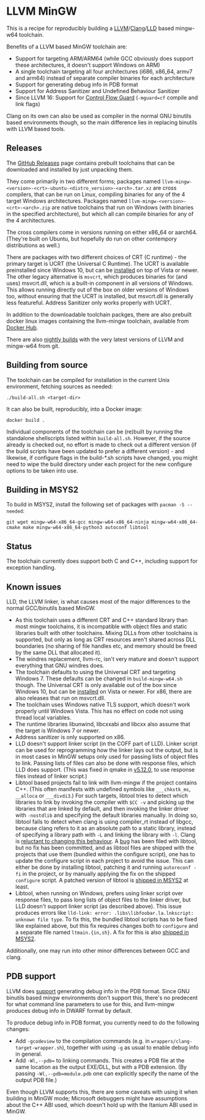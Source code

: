 LLVM MinGW
==========

This is a recipe for reproducibly building a
[LLVM](https://llvm.org)/[Clang](https://clang.llvm.org/)/[LLD](https://lld.llvm.org/)
based mingw-w64 toolchain.

Benefits of a LLVM based MinGW toolchain are:
- Support for targeting ARM/ARM64 (while GCC obviously does support
  these architectures, it doesn't support Windows on ARM)
- A single toolchain targeting all four architectures (i686, x86_64,
  armv7 and arm64) instead of separate compiler binaries for each
  architecture
- Support for generating debug info in PDB format
- Support for Address Sanitizer and Undefined Behaviour Sanitizer
- Since LLVM 16: Support for [Control Flow Guard](https://github.com/mstorsjo/llvm-mingw/issues/301)
  (`-mguard=cf` compile and link flags)

Clang on its own can also be used as compiler in the normal GNU binutils
based environments though, so the main difference lies in replacing
binutils with LLVM based tools.

Releases
--------

The [GitHub Releases](https://github.com/mstorsjo/llvm-mingw/releases)
page contains prebuilt toolchains that can be downloaded and installed
by just unpacking them.

They come primarily in two different forms; packages named
`llvm-mingw-<version>-<crt>-ubuntu-<distro_version>-<arch>.tar.xz`
are cross compilers, that can be run on Linux, compiling binaries
for any of the 4 target Windows architectures. Packages named
`llvm-mingw-<version>-<crt>-<arch>.zip` are native toolchains that
run on Windows (with binaries in the specified architecture), but
which all can compile binaries for any of the 4 architectures.

The cross compilers come in versions running on either x86_64 or
aarch64. (They're built on Ubuntu, but hopefully do run on other
contempory distributions as well.)

There are packages with two different choices of CRT (C runtime) - the
primary target is UCRT (the Universal C Runtime). The UCRT
is available preinstalled since Windows 10, but can be
[installed](https://www.microsoft.com/en-us/download/details.aspx?id=50410)
on top of Vista or newer. The other legacy alternative is `msvcrt`,
which produces binaries for (and uses) msvcrt.dll, which is a
built-in component in all versions of Windows. This allows running
directly out of the box on older versions of Windows too, without
ensuring that the UCRT is installed, but msvcrt.dll is generally
less featureful. Address Sanitizer only works properly with UCRT.

In addition to the downloadable toolchain packges, there are also
prebuilt docker linux images containing the llvm-mingw toolchain,
available from [Docker Hub](https://hub.docker.com/r/mstorsjo/llvm-mingw/).

There are also [nightly builds](https://github.com/mstorsjo/llvm-mingw/releases/tag/nightly)
with the very latest versions of LLVM and mingw-w64 from git.

Building from source
--------------------

The toolchain can be compiled for installation in the current Unix
environment, fetching sources as needed:

    ./build-all.sh <target-dir>

It can also be built, reproducibly, into a Docker image:

    docker build .

Individual components of the toolchain can be (re)built by running
the standalone shellscripts listed within `build-all.sh`. However, if
the source already is checked out, no effort is made to check out a
different version (if the build scripts have been updated to prefer
a different version) - and likewise, if configure flags in the build-\*.sh
scripts have changed, you might need to wipe the build directory under
each project for the new configure options to be taken into use.


Building in MSYS2
-----------------

To build in MSYS2, install the following set of packages with `pacman -S --needed`:

    git wget mingw-w64-x86_64-gcc mingw-w64-x86_64-ninja mingw-w64-x86_64-cmake make mingw-w64-x86_64-python3 autoconf libtool


Status
------

The toolchain currently does support both C and C++, including support
for exception handling.


Known issues
------------

LLD, the LLVM linker, is what causes most of the major differences to the
normal GCC/binutils based MinGW.

- As this toolchain uses a different CRT and C++ standard library than
  most mingw toolchains, it is incompatible with object files and
  static libraries built with other toolchains. Mixing DLLs from other
  toolchains is supported, but only as long as CRT resources aren't
  shared across DLL boundaries (no sharing of file handles etc, and memory
  should be freed by the same DLL that allocated it).
- The windres replacement, llvm-rc, isn't very mature and doesn't support
  everything that GNU windres does.
- The toolchain defaults to using the Universal CRT and targeting Windows 7.
  These defaults can be changed in `build-mingw-w64.sh` though. The Universal
  CRT is only available out of the box since Windows 10, but can be
  [installed](https://www.microsoft.com/en-us/download/details.aspx?id=50410)
  on Vista or newer. For x86, there are also releases that run on
  msvcrt.dll.
- The toolchain uses Windows native TLS support, which doesn't work properly
  until Windows Vista. This has no effect on code not using thread local
  variables.
- The runtime libraries libunwind, libcxxabi and libcxx also assume that the
  target is Windows 7 or newer.
- Address sanitizer is only supported on x86.
- LLD doesn't support linker script (in the COFF part of LLD). Linker script can be used for
  reprogramming how the linker lays out the output, but is in most cases
  in MinGW setups only used for passing lists of object files to link.
  Passing lists of files can also be done with response files, which LLD does support.
  (This was fixed in qmake in [v5.12.0](https://code.qt.io/cgit/qt/qtbase.git/commit/?id=d92c25b1b4ac0423a824715a08b2db2def4b6e25), to use response
  files instead of linker script.)
- Libtool based projects fail to link with llvm-mingw if the project contains
  C++. (This often manifests with undefined symbols like `___chkstk_ms`,
  `__alloca` or `___divdi3`.)
  For such targets, libtool tries to detect which libraries to link
  by invoking the compiler with `$CC -v` and picking up the libraries that
  are linked by default, and then invoking the linker driver with `-nostdlib`
  and specifying the default libraries manually. In doing so, libtool fails
  to detect when clang is using compiler_rt instead of libgcc, because
  clang refers to it as an absolute path to a static library, instead of
  specifying a library path with `-L` and linking the library with `-l`.
  Clang is [reluctant to changing this behaviour](https://reviews.llvm.org/D51440).
  A [bug](https://debbugs.gnu.org/cgi/bugreport.cgi?bug=27866) has been filed
  with libtool, but no fix has been committed, and as libtool files are
  shipped with the projects that use them (bundled within the configure
  script), one has to update the configure script in each project to avoid
  the issue. This can either be done by installing libtool, patching it
  and running `autoreconf -fi` in the project, or by manually applying the
  fix on the shipped `configure` script. A patched version of libtool is
  [shipped in MSYS2](https://github.com/msys2/MINGW-packages/blob/95b093e888/mingw-w64-libtool/0011-Pick-up-clang_rt-static-archives-compiler-internal-l.patch)
  at least.
- Libtool, when running on Windows, prefers using linker script over
  response files, to pass long lists of object files to the linker driver,
  but LLD doesn't support linker script (as described above). This issue
  produces errors like `lld-link: error: .libs\libfoobar.la.lnkscript: unknown file type`.
  To fix this, the bundled libtool scripts has to be fixed like explained
  above, but this fix requires changes both to `configure` and a separate
  file named `ltmain.{in,sh}`. A fix for this is also
  [shipped in MSYS2](https://github.com/msys2/MINGW-packages/blob/95b093e888/mingw-w64-libtool/0012-Prefer-response-files-over-linker-scripts-for-mingw-.patch).

Additionally, one may run into other minor differences between GCC and clang.

PDB support
-----------

LLVM does [support](http://blog.llvm.org/2017/08/llvm-on-windows-now-supports-pdb-debug.html)
generating debug info in the PDB format. Since GNU binutils based mingw
environments don't support this, there's no predecent for what command
line parameters to use for this, and llvm-mingw produces debug info in
DWARF format by default.

To produce debug info in PDB format, you currently need to do the following
changes:

- Add `-gcodeview` to the compilation commands (e.g. in
  `wrappers/clang-target-wrapper.sh`), together with using `-g` as usual to
  enable debug info in general.
- Add `-Wl,--pdb=` to linking commands. This creates a PDB file at the same
  location as the output EXE/DLL, but with a PDB extension. (By passing
  `-Wl,--pdb=module.pdb` one can explicitly specify the name of the output
  PDB file.)

Even though LLVM supports this, there are some caveats with using it when
building in MinGW mode; Microsoft debuggers might have assumptions about
the C++ ABI used, which doesn't hold up with the Itanium ABI used in MinGW.
